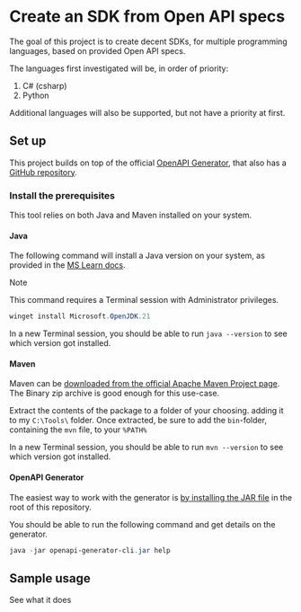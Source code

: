 # Create an SDK from Open API specs

The goal of this project is to create decent SDKs, for multiple programming languages, based on provided Open API specs.

The languages first investigated will be, in order of priority:

1. C# (csharp)
2. Python

Additional languages will also be supported, but not have a priority at first.

## Set up

This project builds on top of the official [OpenAPI Generator](https://openapi-generator.tech/), that also has a [GitHub repository](https://github.com/OpenAPITools/openapi-generator).

### Install the prerequisites

This tool relies on both Java and Maven installed on your system.  

#### Java

The following command  will install a Java version on your system, as provided in the [MS Learn docs](https://learn.microsoft.com/en-us/java/openjdk/install#install-on-windows-with-the-windows-package-manager-winget).

> [!NOTE]
> This command requires a Terminal session with Administrator privileges.

```powershell
winget install Microsoft.OpenJDK.21
```

In a new Terminal session, you should be able to run `java --version` to see which version got installed.

#### Maven

Maven can be [downloaded from the official Apache Maven Project page](https://maven.apache.org/download.cgi). The Binary zip archive is good enough for this use-case.

Extract the contents of the package to a folder of your choosing. adding it to my `C:\Tools\` folder.
Once extracted, be sure to add the `bin`-folder, containing the `mvn` file, to your `%PATH%`

In a new Terminal session, you should be able to run `mvn --version` to see which version got installed.

#### OpenAPI Generator

The easiest way to work with the generator is [by installing the JAR file](https://github.com/OpenAPITools/openapi-generator?tab=readme-ov-file#13---download-jar) in the root of this repository.

You should be able to run the following command and get details on the generator.

```powershell
java -jar openapi-generator-cli.jar help
```

## Sample usage

See what it does
